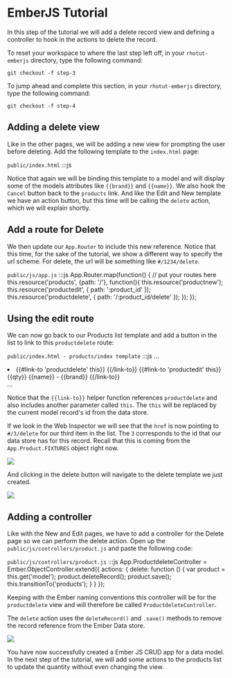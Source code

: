 # EmberJS Tutorial

In this step of the tutorial we will add a delete record view and defining a controller to hook in the actions to delete the record.

To reset your workspace to where the last step left off, in your `rhotut-emberjs` directory, type the following command:

    git checkout -f step-3


To jump ahead and complete this section, in your `rhotut-emberjs` directory, type the following command:

    git checkout -f step-4

## Adding a delete view
Like in the other pages, we will be adding a new view for prompting the user before deleting. Add the following template to the `index.html` page: 

`public/index.html`
    :::js
    <script type="text/x-handlebars" data-template-name="productdelete">
      <div class="container">
        <h2>
        Are you sure you want to delete {{brand}} - {{name}}?</h2>
        <div >
          <button id="delete" class="btn  btn-success" {{action "delete" on="click"}} type="button">Yes</button>
          {{#link-to 'products'}}<button id="cancel" class="btn btn-default ">No</button>{{/link-to}}
        </div>
      </div>
    </script>

Notice that again we will be binding this template to a model and will display some of the models attributes like `{{brand}}` and `{{name}}`. We also hook the `Cancel` button back to the `products` link. And like the Edit and New template we have an action button, but this time will be calling the `delete` action, which we will explain shortly.

## Add a route for Delete
We then update our `App.Router` to include this new reference. Notice that this time, for the sake of the tutorial, we show a different way to specify the url scheme. For delete, the url will be something like `#/1234/delete`.

`public/js/app.js`
    :::js
    App.Router.map(function() {
      // put your routes here
      this.resource('products', {path: '/'}, function(){
        this.resource('productnew');
        this.resource('productedit', { path: ':product_id' });
        this.resource('productdelete', { path: '/:product_id/delete' });
      });
    });

## Using the edit route
We can now go back to our Products list template and add a button in the list to link to this `productdelete` route:

`public/index.html - products/index template`
    :::js
    ...
    <li class="list-group-item">
      {{#link-to 'productdelete' this}}<span id="reportdelete" class="button btn-sm btn-danger pull-right" >
      <i class="icon icon-trash"></i></span>{{/link-to}}
      {{#link-to 'productedit' this}}
        <span class="badge pull-left">{{qty}}</span>
        {{name}} - {{brand}}
      {{/link-to}}
    </li>
    ...

Notice that the `{{link-to}}` helper function references `productdelete` and also includes another parameter called `this`. The `this` will be replaced by the current model record's id from the data store.

If we look in the Web Inspector we will see that the `href` is now pointing to `#/3/delete` for our third item in the list. The `3` corresponds to the id that our data store has for this record. Recall that this is coming from the `App.Product.FIXTURES` object right now.

![](https://s3.amazonaws.com/rhodocs-images/rhotut-emberjs/Screen+Shot+2013-11-18+at+4.53.23+PM.jpg)

And clicking in the delete button will navigate to the delete template we just created.

![](https://s3.amazonaws.com/rhodocs-images/rhotut-emberjs/Screen+Shot+2013-11-18+at+4.52.35+PM.jpg)

## Adding a controller
Like with the New and Edit pages, we have to add a controller for the Delete page so we can perform the delete action. Open up the `public/js/controllers/product.js` and paste the following code:

`public/js/controllers/product.js`
    :::js
    App.ProductdeleteController = Ember.ObjectController.extend({
      actions: {
        delete: function () {
          var product = this.get('model');
          product.deleteRecord();
          product.save();
          this.transitionTo('products');
        }
      }
    });

Keeping with the Ember naming conventions this controller will be for the `productdelete` view and will therefore be called `ProductdeleteController`. 

The `delete` action uses the `deleteRecord()` and `.save()` methods to remove the record reference from the Ember Data store.

![](https://s3.amazonaws.com/rhodocs-images/rhotut-emberjs/Screen+Shot+2013-11-18+at+5.00.48+PM.jpg)

You have now successfully created a Ember JS CRUD app for a data model. In the next step of the tutorial, we will add some actions to the products list to update the quantity without even changing the view.